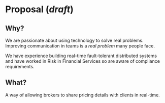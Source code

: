 # Proposal (*draft*)

## Why?

We are passionate about using technology to solve real problems.
Improving communication in teams is a *real problem* many people face.

We have experience building real-time fault-tolerant distributed systems
and have worked in Risk in Financial Services so are aware of
compliance requirements.

## What?

A way of allowing brokers to share pricing details with clients in real-time.
